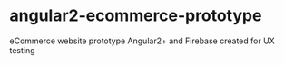 # angular2-ecommerce-prototype
eCommerce website prototype Angular2+ and Firebase created for UX testing
